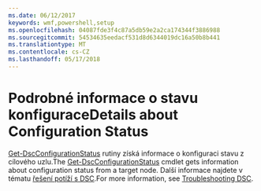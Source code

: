 ```yaml
---
ms.date: 06/12/2017
keywords: wmf,powershell,setup
ms.openlocfilehash: 04087fde3f4c87a5db59e2a2ca174344f3886988
ms.sourcegitcommit: 54534635eedacf531d8d6344019dc16a50b8b441
ms.translationtype: MT
ms.contentlocale: cs-CZ
ms.lasthandoff: 05/17/2018
---
```

# <a name="details-about-configuration-status"></a><span data-ttu-id="2b918-102">Podrobné informace o stavu konfigurace</span><span class="sxs-lookup"><span data-stu-id="2b918-102">Details about Configuration Status</span></span>

<span data-ttu-id="2b918-103">[Get-DscConfigurationStatus](https://technet.microsoft.com/library/mt517868.aspx) rutiny získá informace o konfiguraci stavu z cílového uzlu.</span><span class="sxs-lookup"><span data-stu-id="2b918-103">The [Get-DscConfigurationStatus](https://technet.microsoft.com/library/mt517868.aspx) cmdlet gets information about configuration status from a target node.</span></span>
<span data-ttu-id="2b918-104">Další informace najdete v tématu [řešení potíží s DSC](https://msdn.microsoft.com/powershell/dsc/troubleshooting).</span><span class="sxs-lookup"><span data-stu-id="2b918-104">For more information, see [Troubleshooting DSC](https://msdn.microsoft.com/powershell/dsc/troubleshooting).</span></span>
